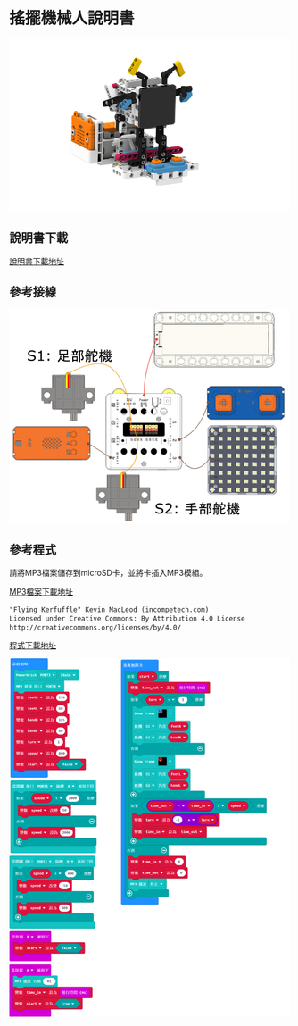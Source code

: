 # 搖擺機械人說明書

![](./instruction1/05_dancing.png)

## 說明書下載

[說明書下載地址]()

## 參考接線

![](./instruction1/05_dancingcon.png)

## 參考程式

請將MP3檔案儲存到microSD卡，並將卡插入MP3模組。

[MP3檔案下載地址]()

    "Flying Kerfuffle" Kevin MacLeod (incompetech.com)
    Licensed under Creative Commons: By Attribution 4.0 License
    http://creativecommons.org/licenses/by/4.0/

[程式下載地址]()

![](./instruction1/05_dancingcode.png)